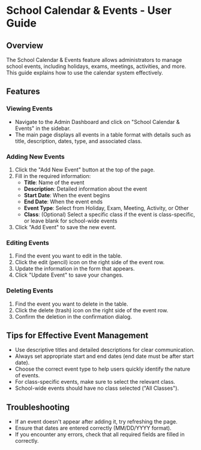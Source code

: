 # School Calendar & Events - User Guide

## Overview

The School Calendar & Events feature allows administrators to manage school events, including holidays, exams, meetings, activities, and more. This guide explains how to use the calendar system effectively.

## Features

### Viewing Events

- Navigate to the Admin Dashboard and click on "School Calendar & Events" in the sidebar.
- The main page displays all events in a table format with details such as title, description, dates, type, and associated class.

### Adding New Events

1. Click the "Add New Event" button at the top of the page.
2. Fill in the required information:
   - **Title**: Name of the event
   - **Description**: Detailed information about the event
   - **Start Date**: When the event begins
   - **End Date**: When the event ends
   - **Event Type**: Select from Holiday, Exam, Meeting, Activity, or Other
   - **Class**: (Optional) Select a specific class if the event is class-specific, or leave blank for school-wide events
3. Click "Add Event" to save the new event.

### Editing Events

1. Find the event you want to edit in the table.
2. Click the edit (pencil) icon on the right side of the event row.
3. Update the information in the form that appears.
4. Click "Update Event" to save your changes.

### Deleting Events

1. Find the event you want to delete in the table.
2. Click the delete (trash) icon on the right side of the event row.
3. Confirm the deletion in the confirmation dialog.

## Tips for Effective Event Management

- Use descriptive titles and detailed descriptions for clear communication.
- Always set appropriate start and end dates (end date must be after start date).
- Choose the correct event type to help users quickly identify the nature of events.
- For class-specific events, make sure to select the relevant class.
- School-wide events should have no class selected ("All Classes").

## Troubleshooting

- If an event doesn't appear after adding it, try refreshing the page.
- Ensure that dates are entered correctly (MM/DD/YYYY format).
- If you encounter any errors, check that all required fields are filled in correctly.
